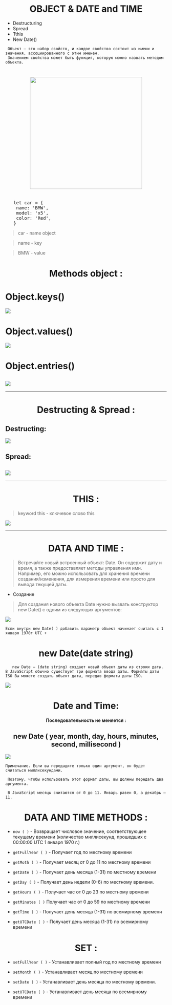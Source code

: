 <h1 align="center">
 OBJECT & DATE and TIME
</h1>

- Destructuring
- Spread
- Tthis
- New Date()

```
 Объект — это набор свойств, и каждое свойство состоит из имени и значения, ассоциированного с этим именем.
 Значением свойства может быть функция, которую можно назвать методом объекта.

```

<h1 align='center'>
<img width="350" src="./images/car.png">
</h1>

<pre>

   let car = {
    name: 'BMW',
    model: 'x5',
    color: 'Red',
   }
</pre>

> car - name object

> name - key

> BMW - value

<h1 align ="center" >
 Methods object :
</h1>

# Object.keys()

![](./images/keys.png)

# Object.values()

![](./images/values.png)

# Object.entries()

## ![](./images/entries.png)

---

<h1 align="center"> Destructing & Spread : </h1>

## Destructing:

![](./images/destructing.png)

## Spread:

## ![](./images/clone.png)

---

<h1 align="center">THIS :</h1>

> keyword this - ключевое слово this

![](./images/this.png)

---

<h1 align = "center">
DATA AND TIME :
</h1>

> Встречайте новый встроенный объект: Date. Он содержит дату и время, а также предоставляет методы управления ими.
> Например, его можно использовать для хранения времени создания/изменения, для измерения времени или просто для вывода текущей даты.

- Создание

> Для создания нового объекта Date нужно вызвать конструктор
> new Date() с одним из следующих аргументов:

![](./images/now.png)

```
Если внутри new Date( ) добавить параметр объект начинает считать с 1 января 1970г UTC +

```

<h1 align='center'>
new Date(date string)
</h1>

```
   new Date — (date string) создает новый объект даты из строки даты. В JavaScript обычно существует три формата ввода даты. Форматы даты ISO Вы можете создать объект даты, передав форматы даты ISO.

```

![](./images/dateString.png)

<h1 align="center"> Date and Time: </h1>

<h4 align="center"> 
 Последовательность не меняется :
</h4>

<h2 align="center">
 new Date ( year, month, day, hours, minutes, second, millisecond )
</h2>

![](./images/sort.png)

```
Примечание. Если вы передадите только один аргумент, он будет считаться миллисекундами.

 Поэтому, чтобы использовать этот формат даты, вы должны передать два аргумента.

 В JavaScript месяцы считаются от 0 до 11. Январь равен 0, а декабрь — 11.

```

<h1 align="center">
DATA AND TIME METHODS :
</h1>

- `now ( )` - Возвращает числовое значение, соответствующее текущему времени (количество миллисекунд, прошедших с 00:00:00 UTC 1 января 1970 г.)

- `getFullYear ( )` - Получает год по местному времени

- `getMoth ( )` - Получает месяц от 0 до 11 по местному времени

- `getDate ( )` - Получает день месяца (1-31) по местному времени

- `getDay ( )` - Получает день недели (0-6) по местному времени.

- `getHours ( )` - Получает час от 0 до 23 по местному времени

- `getMinutes ( )` Получает час от 0 до 59 по местному времени

- `getTime ( )` - Получает день месяца (1-31) по всемирному времени

- `getUTCDate ( )` - Получает день месяца (1-31) по всемирному времени

<h1 align="center"> SET :</h1>

- `setFullYear ( )` - Устанавливает полный год по местному времени

- `setMonth ( )` - Устанавливает месяц по местному времени

- `setDate ( )` - Устанавливает день месяца по местному времени.

- `setUTCDate ( )` - Устанавливает день месяца по всемирному времени
